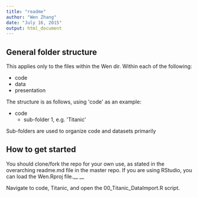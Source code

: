 ```yaml
---
title: "readme"
author: "Wen Zhang"
date: "July 16, 2015"
output: html_document
---
```


## General folder structure

This applies only to the files within the Wen dir.
Within each of the following:

* code
* data
* presentation

The structure is as follows, using 'code' as an example:

* code
    * sub-folder 1, e.g. 'Titanic'

Sub-folders are used to organize code and datasets primarily

## How to get started

You should clone/fork the repo for your own use, as stated in the overarching readme.md file in the master repo.
If you are using RStudio, you can load the Wen.Rproj file.__
__

Navigate to code, Titanic, and open the 00_Titanic_DataImport.R script.